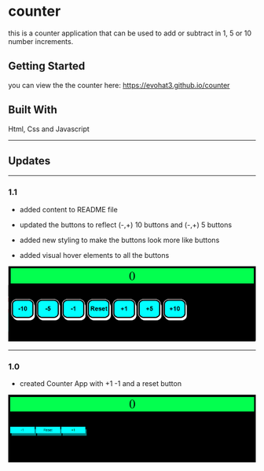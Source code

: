 # counter
this is a counter application that can be used to add or subtract in 1, 5 or 10   number increments.

## Getting Started

you can view the the counter here:
https://evohat3.github.io/counter


## Built With

Html, Css and Javascript
**************************************************************
## Updates
**************************************************************
### 1.1

* added content to README file

* updated the buttons to reflect (-,+) 10 buttons and (-,+) 5 buttons

* added new styling to make the buttons look more like buttons

* added visual hover elements to all the buttons

![Screenshot 1.1](./Assets/1.1.png)


**************************************************************
### 1.0 

* created Counter App with +1 -1 and a reset button

![Screenshot 1.0](./assets/1.0.png)

